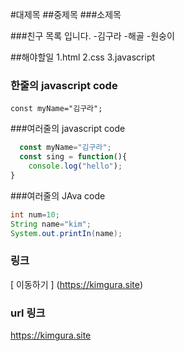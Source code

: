 #대제목
##중제목
###소제목

###친구 목록 입니다.
-김구라
-해골
-원숭이

##해야할일
1.html
2.css
3.javascript

### 한줄의 javascript code
`const myName="김구라";`

###여러줄의 javascript code
``` javascript
  const myName="김구라";
  const sing = function(){
    console.log("hello");
}

```

###여러줄의 JAva code
```java
int num=10;
String name="kim";
System.out.printIn(name);
```

### 링크
[ 이동하기 ] (https://kimgura.site)

### url 링크
<https://kimgura.site>
